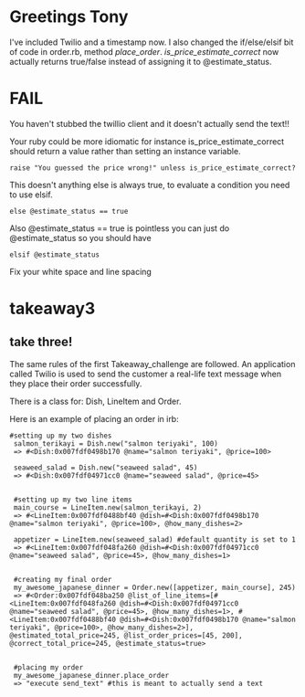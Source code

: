 Greetings Tony
===

I've included Twilio and a timestamp now.
I also changed the if/else/elsif bit of code in order.rb, method *place_order*.
*is_price_estimate_correct* now actually returns true/false instead of assigning it to @estimate_status.






FAIL
====

You haven't stubbed the twillio client and it doesn't actually send the text!!

Your ruby could be more idiomatic for instance is_price_estimate_correct should return a value rather than setting an instance variable.

```
raise "You guessed the price wrong!" unless is_price_estimate_correct?
```

This doesn't anything else is always true, to evaluate a condition you need to use elsif.
```
else @estimate_status == true
```
Also @estimate_status == true is pointless you can just do @estimate_status so you should have
```
elsif @estimate_status
```

Fix your white space and line spacing

takeaway3
=========
take three!
---
The same rules of the first Takeaway_challenge are followed. An application called Twilio is used to send the customer a real-life text message when they place their order successfully.

There is a class for: Dish, LineItem and Order.

Here is an example of placing an order in irb:

```
#setting up my two dishes
 salmon_terikayi = Dish.new("salmon teriyaki", 100)
 => #<Dish:0x007fdf0498b170 @name="salmon teriyaki", @price=100>

 seaweed_salad = Dish.new("seaweed salad", 45)
 => #<Dish:0x007fdf04971cc0 @name="seaweed salad", @price=45>


 #setting up my two line items
 main_course = LineItem.new(salmon_terikayi, 2)
 => #<LineItem:0x007fdf0488bf40 @dish=#<Dish:0x007fdf0498b170 @name="salmon teriyaki", @price=100>, @how_many_dishes=2>

 appetizer = LineItem.new(seaweed_salad) #default quantity is set to 1
 => #<LineItem:0x007fdf048fa260 @dish=#<Dish:0x007fdf04971cc0 @name="seaweed salad", @price=45>, @how_many_dishes=1>


 #creating my final order
 my_awesome_japanese_dinner = Order.new([appetizer, main_course], 245)
 => #<Order:0x007fdf048ba250 @list_of_line_items=[#<LineItem:0x007fdf048fa260 @dish=#<Dish:0x007fdf04971cc0 @name="seaweed salad", @price=45>, @how_many_dishes=1>, #<LineItem:0x007fdf0488bf40 @dish=#<Dish:0x007fdf0498b170 @name="salmon teriyaki", @price=100>, @how_many_dishes=2>], @estimated_total_price=245, @list_order_prices=[45, 200], @correct_total_price=245, @estimate_status=true>


 #placing my order
 my_awesome_japanese_dinner.place_order
 => "execute send_text" #this is meant to actually send a text
```
